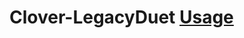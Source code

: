 # Clover-LegacyDuet [Usage](https://github.com/chris1111/Clover-LegacyDuet/blob/main/Usage-Video.md) 
